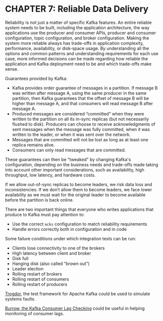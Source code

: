 # CHAPTER 7: Reliable Data Delivery

Reliability is not just a matter of specific Kafka features. An entire reliable system needs to be built, including the
application architecture, the way applications use the producer and consumer APIs, producer and consumer configuration,
topic configuration, and broker configuration. Making the system more reliable always has trade-offs in application
complexity, performance, availability, or disk-space usage. By understanding all the options and common patterns and
understanding requirements for each use case, more informed decisions can be made regarding how reliable the
application and Kafka deployment need to be and which trade-offs make sense.

Guarantees provided by Kafka:

- Kafka provides order guarantee of messages in a partition. If message B was written after message A, using the same
  producer in the same partition, then Kafka guarantees that the offset of message B will be higher than message A, and
  that consumers will read message B after message A.
- Produced messages are considered “committed” when they were written to the partition on all its in-sync replicas (but
  not necessarily flushed to disk). Producers can choose to receive acknowledgments of sent messages when the message
  was fully committed, when it was written to the leader, or when it was sent over the network.
- Messages that are committed will not be lost as long as at least one replica remains alive.
- Consumers can only read messages that are committed.

These guarantees can then be "tweaked" by changing Kafka's configuration, depending on the business needs and
trade-offs made taking into account other important considerations, such as availability, high throughput, low latency,
and hardware costs.

If we allow out-of-sync replicas to become leaders, we risk data loss and inconsistencies. If we don’t allow them to
become leaders, we face lower availability as we must wait for the original leader to become available before the
partition is back online.

There are two important things that everyone who writes applications that produce to Kafka must pay attention to:

- Use the correct `acks` configuration to match reliability requirements
- Handle errors correctly both in configuration and in code

Some failure conditions under which integration tests can be run:

- Clients lose connectivity to one of the brokers
- High latency between client and broker
- Disk full
- Hanging disk (also called “brown out”)
- Leader election
- Rolling restart of brokers
- Rolling restart of consumers
- Rolling restart of producers

[Trogdor](https://github.com/apache/kafka/blob/trunk/trogdor/README.md), the test framework for Apache Kafka could be
used to simulate systems faults.

[Burrow, the Kafka Consumer Lag Checking](https://github.com/linkedin/Burrow) could be useful in helping monitoring of
consumer lags.
